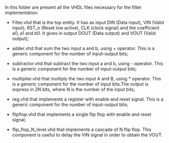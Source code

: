 In this folder are present all the VHDL files necessary for the filter implementation:

- Filter.vhd that is the top entity. It has as input DIN (Data input), VIN (Valid input), 
  RST_n (Reset low active), CLK (clock signal) and the coefficient a0, a1 and b0. It gives
  in output DOUT (Data output) and VOUT (Valid output);
  
- adder.vhd that sum the two input a and b, using + operator. This is a generic component for
  the number of input-output bits;
  
- subtractor.vhd that subtract the two input a and b, using - operator. This is a generic component for
  the number of input-output bits;

- multiplier.vhd that multiply the two input A and B, using * operator. This is a generic component for
  the number of input bits.The output is express in 2N bits, where N is the number of the input bits;
  
- reg.vhd that implements a register with enable and reset signal. This is a generic component for
  the number of input-output bits;
  
- flipflop.vhd that implements a single flip flop with enable and reset signal;

- flip_flop_N_level.vhd that implements a cascade of N flip flop. This component is useful to delay 
  the VIN signal in order to obtain the VOUT.